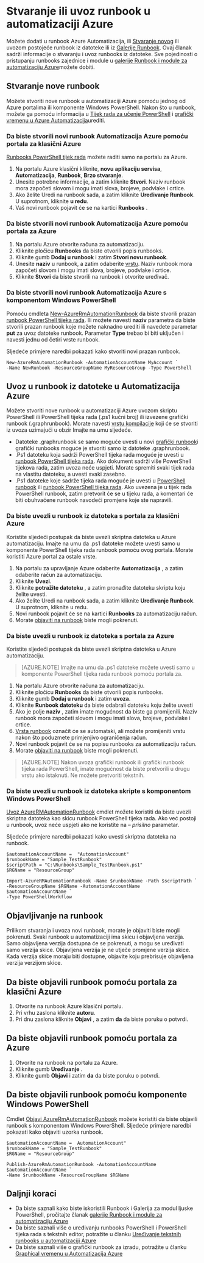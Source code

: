 <properties
    pageTitle="Stvaranje ili uvoz runbook u automatizaciji Azure"
    description="U ovom se članku opisuje kako stvoriti novi runbook u Automatizacija Azure ili uvezli sliku iz datoteke."
    services="automation"
    documentationCenter=""
    authors="mgoedtel"
    manager="jwhit"
    editor="tysonn" />
<tags
    ms.service="automation"
    ms.devlang="na"
    ms.topic="article"
    ms.tgt_pltfrm="na"
    ms.workload="infrastructure-services"
    ms.date="09/12/2016"
    ms.author="magoedte;bwren" />

# <a name="creating-or-importing-a-runbook-in-azure-automation"></a>Stvaranje ili uvoz runbook u automatizaciji Azure

Možete dodati u runbook Azure Automatizacija, ili [Stvaranje novog](#creating-a-new-runbook) ili uvozom postojeće runbook iz datoteke ili iz [Galerije Runbook](automation-runbook-gallery.md). Ovaj članak sadrži informacije o stvaranju i uvoz runbooks iz datoteke.  Sve pojedinosti o pristupanju runbooks zajednice i module u [galerije Runbook i module za automatizaciju Azure](automation-runbook-gallery.md)možete dobiti.

## <a name="creating-a-new-runbook"></a>Stvaranje nove runbook

Možete stvoriti nove runbook u automatizaciji Azure pomoću jednog od Azure portalima ili komponente Windows PowerShell. Nakon što u runbook, možete ga pomoću informacija u [Tijek rada za učenje PowerShell](automation-powershell-workflow.md) i [grafički vremenu u Azure Automatizacija](automation-graphical-authoring-intro.md)urediti.

### <a name="to-create-a-new-azure-automation-runbook-with-the-azure-classic-portal"></a>Da biste stvorili novi runbook Automatizacija Azure pomoću portala za klasični Azure

[Runbooks PowerShell tijek rada](automation-runbook-types.md#powershell-workflow-runbooks) možete raditi samo na portalu za Azure.

1. Na portalu Azure klasični kliknite, **novu** **aplikaciju servisa**, **Automatizacija**, **Runbook**, **Brzo stvaranje**.
2. Unesite potrebne informacije, a zatim kliknite **Stvori**. Naziv runbook mora započeti slovom i mogu imati slova, brojeve, podvlake i crtice.
3. Ako želite Uredi na runbook sada, a zatim kliknite **Uređivanje Runbook**. U suprotnom, kliknite **u redu**.
4. Vaš novi runbook pojavit će se na kartici **Runbooks** .


### <a name="to-create-a-new-azure-automation-runbook-with-the-azure-portal"></a>Da biste stvorili novi runbook Automatizacija Azure pomoću portala za Azure

1. Na portalu Azure otvorite računa za automatizaciju.
2. Kliknite pločicu **Runbooks** da biste otvorili popis runbooks.
3. Kliknite gumb **Dodaj u runbook** i zatim **Stvori novu runbook**.
2. Unesite **naziv** u runbook, a zatim odaberite [vrstu](automation-runbook-types.md). Naziv runbook mora započeti slovom i mogu imati slova, brojeve, podvlake i crtice.
3. Kliknite **Stvori** da biste stvorili na runbook i otvorite uređivač.


### <a name="to-create-a-new-azure-automation-runbook-with-windows-powershell"></a>Da biste stvorili novi runbook Automatizacija Azure s komponentom Windows PowerShell

Pomoću cmdleta [New-AzureRmAutomationRunbook](https://msdn.microsoft.com/library/mt619376.aspx) da biste stvorili prazan [runbook PowerShell tijeka rada](automation-runbook-types.md#powershell-workflow-runbooks). Ili možete navesti **naziv** parametra da biste stvorili prazan runbook koje možete naknadno urediti ili navedete parametar **put** za uvoz datoteke runbook. Parametar **Type** trebao bi biti uključen i navesti jednu od četiri vrste runbook.

Sljedeće primjere naredbi pokazati kako stvoriti novi prazan runbook.

    New-AzureRmAutomationRunbook -AutomationAccountName MyAccount `
    -Name NewRunbook -ResourceGroupName MyResourceGroup -Type PowerShell

## <a name="importing-a-runbook-from-a-file-into-azure-automation"></a>Uvoz u runbook iz datoteke u Automatizacija Azure

Možete stvoriti nove runbook u automatizaciji Azure uvozom skriptu PowerShell ili PowerShell tijeka rada (.ps1 kućni broj) ili izvezene grafički runbook (.graphrunbook).  Morate navesti [vrstu kompilacije](automation-runbook-types.md) koji će se stvoriti iz uvoza uzimajući u obzir Imajte na umu sljedeće.

- Datoteke .graphrunbook se samo moguće uvesti u novi [grafički runbook](automation-runbook-types.md#graphical-runbooks)i grafički runbooks moguće je stvoriti samo iz datoteke .graphrunbook.
- .Ps1 datoteku koja sadrži PowerShell tijeka rada moguće je uvesti u [runbook PowerShell tijeka rada](automation-runbook-types.md#powershell-workflow-runbooks).  Ako dokument sadrži više PowerShell tijekova rada, zatim uvoza neće uspjeti. Morate spremiti svaki tijek rada na vlastitu datoteku, a uvesti svaki zasebno.
- .Ps1 datoteke koje sadrže tijeka rada moguće je uvesti u [PowerShell runbook](automation-runbook-types.md#powershell-runbooks) ili [runbook PowerShell tijeka rada](automation-runbook-types.md#powershell-workflow-runbooks).  Ako uvezena je u tijek rada PowerShell runbook, zatim pretvorit će se u tijeku rada, a komentari će biti obuhvaćene runbook navodeći promjene koje ste napravili.

### <a name="to-import-a-runbook-from-a-file-with-the-azure-classic-portal"></a>Da biste uvezli u runbook iz datoteka s portala za klasični Azure
Koristite sljedeći postupak da biste uvezli skriptna datoteka u Azure automatizaciju.  Imajte na umu da .ps1 datoteke možete uvesti samo u komponente PowerShell tijeka rada runbook pomoću ovog portala.  Morate koristiti Azure portal za ostale vrste.

1. Na portalu za upravljanje Azure odaberite **Automatizacija** , a zatim odaberite račun za automatizaciju.
2. Kliknite **Uvezi**.
3. Kliknite **potražite datoteku** , a zatim pronađite datoteku skriptu koju želite uvesti.
4. Ako želite Uredi na runbook sada, a zatim kliknite **Uređivanje Runbook**. U suprotnom, kliknite u redu.
5. Novi runbook pojavit će se na kartici **Runbooks** za automatizaciju račun.
6. Morate [objaviti na runbook](#publishing-a-runbook) biste mogli pokrenuti.


### <a name="to-import-a-runbook-from-a-file-with-the-azure-portal"></a>Da biste uvezli u runbook iz datoteka s portala za Azure
Koristite sljedeći postupak da biste uvezli skriptna datoteka u Azure automatizaciju.  

>[AZURE.NOTE] Imajte na umu da .ps1 datoteke možete uvesti samo u komponente PowerShell tijeka rada runbook pomoću portala za.

1. Na portalu Azure otvorite računa za automatizaciju.
2. Kliknite pločicu **Runbooks** da biste otvorili popis runbooks.
3. Kliknite gumb **Dodaj u runbook** i zatim **uvoza**.
4. Kliknite **Runbook datoteku** da biste odabrali datoteku koju želite uvesti
2. Ako je polje **naziv** , zatim imate mogućnost da biste ga promijenili.  Naziv runbook mora započeti slovom i mogu imati slova, brojeve, podvlake i crtice.
3. [Vrsta runbook](automation-runbook-types.md) označit će se automatski, ali možete promijeniti vrstu nakon što poduzmete primjenjivo ograničenja račun. 
3. Novi runbook pojavit će se na popisu runbooks za automatizaciju račun.
4. Morate [objaviti na runbook](#publishing-a-runbook) biste mogli pokrenuti.

>[AZURE.NOTE] Nakon uvoza grafički runbook ili grafički runbook tijeka rada PowerShell, imate mogućnost da biste pretvorili u drugu vrstu ako istaknuti. Ne možete pretvoriti tekstnih.

### <a name="to-import-a-runbook-from-a-script-file-with-windows-powershell"></a>Da biste uvezli u runbook iz datoteka skripte s komponentom Windows PowerShell

[Uvoz AzureRMAutomationRunbook](https://msdn.microsoft.com/library/mt603735.aspx) cmdlet možete koristiti da biste uvezli skriptna datoteka kao skicu runbook PowerShell tijeka rada. Ako već postoji u runbook, uvoz neće uspjeti ako ne koristite na *– prisilno* parametar. 

Sljedeće primjere naredbi pokazati kako uvesti skriptna datoteka na runbook.

    $automationAccountName =  "AutomationAccount"
    $runbookName = "Sample_TestRunbook"
    $scriptPath = "C:\Runbooks\Sample_TestRunbook.ps1"
    $RGName = "ResourceGroup"

    Import-AzureRMAutomationRunbook -Name $runbookName -Path $scriptPath `
    -ResourceGroupName $RGName -AutomationAccountName $automationAccountName `
    -Type PowerShellWorkflow 


## <a name="publishing-a-runbook"></a>Objavljivanje na runbook

Prilikom stvaranja i uvoza novi runbook, morate je objaviti biste mogli pokrenuti.  Svaki runbook u automatizaciji ima skicu i objavljena verzija. Samo objavljena verzija dostupna će se pokrenuti, a mogu se uređivati samo verzija skice. Objavljena verzija je ne utječe promjene verzija skice. Kada verzija skice moraju biti dostupne, objavite koju prebrisuje objavljena verzija verzijom skice.

## <a name="to-publish-a-runbook-using-the-azure-classic-portal"></a>Da biste objavili runbook pomoću portala za klasični Azure

1. Otvorite na runbook Azure klasični portalu.
1. Pri vrhu zaslona kliknite **autoru**.
1. Pri dnu zaslona kliknite **Objavi** , a zatim **da** da biste poruku o potvrdi.

## <a name="to-publish-a-runbook-using-the-azure-portal"></a>Da biste objavili runbook pomoću portala za Azure

1. Otvorite na runbook na portalu za Azure.
1. Kliknite gumb **Uređivanje** .
1. Kliknite gumb **Objavi** i zatim **da** da biste poruku o potvrdi.


## <a name="to-publish-a-runbook-using-windows-powershell"></a>Da biste objavili runbook pomoću komponente Windows PowerShell

Cmdlet [Objavi AzureRmAutomationRunbook](https://msdn.microsoft.com/library/mt603705.aspx) možete koristiti da biste objavili runbook s komponentom Windows PowerShell. Sljedeće primjere naredbi pokazati kako objaviti uzorka runbook.

    $automationAccountName =  AutomationAccount"
    $runbookName = "Sample_TestRunbook"
    $RGName = "ResourceGroup"

    Publish-AzureRmAutomationRunbook -AutomationAccountName $automationAccountName `
    -Name $runbookName -ResourceGroupName $RGName


## <a name="next-steps"></a>Daljnji koraci
- Da biste saznali kako biste iskoristili Runbook i Galerija za modul ljuske PowerShell, pročitajte članak [galerije Runbook i module za automatizaciju Azure](automation-runbook-gallery.md)
- Da biste saznali više o uređivanju runbooks PowerShell i PowerShell tijeka rada s tekstnih editor, potražite u članku [Uređivanje tekstnih runbooks u automatizaciji Azure](automation-edit-textual-runbook.md)
- Da biste saznali više o grafički runbook za izradu, potražite u članku [Graphical vremenu u Automatizacija Azure](automation-graphical-authoring-intro.md)
